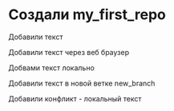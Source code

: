 # Создали my_first_repo

Добавили текст

Добавили текст через веб браузер

Добвами текст локально

Добавили текст в новой ветке new_branch 

Добавили конфликт - локальный текст
